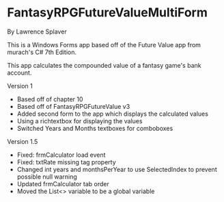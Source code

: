 # FantasyRPGFutureValueMultiForm
By Lawrence Splaver

This is a Windows Forms app based off of the Future Value app from murach's C# 7th Edition.

This app calculates the compounded value of a fantasy game's bank account.

Version 1
* Based off of chapter 10
* Based off of FantasyRPGFutureValue v3
* Added second form to the app which displays the calculated values
* Using a richtextbox for displaying the values
* Switched Years and Months textboxes for comboboxes

Version 1.5
* Fixed: frmCalculator load event
* Fixed: txtRate missing tag property
* Changed int years and monthsPerYear to use SelectedIndex to prevent possible null warning
* Updated frmCalculator tab order
* Moved the List<> variable to be a global variable